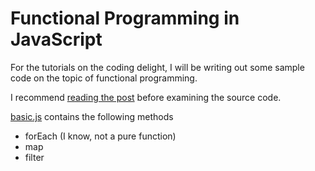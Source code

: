 # Functional Programming in JavaScript

For the tutorials on the coding delight, I will be writing out some sample code on the topic of functional programming. 

I recommend <a href="http://www.thecodingdelight.com/functional-programming-javascript-map/"> reading the post</a> before examining the source code.

<a href="https://github.com/JWLee89/The-Coding-Delight/blob/master/JavaScript/functional-programming/basic.js">basic.js</a> contains the following methods 

* forEach (I know, not a pure function)
* map 
* filter
